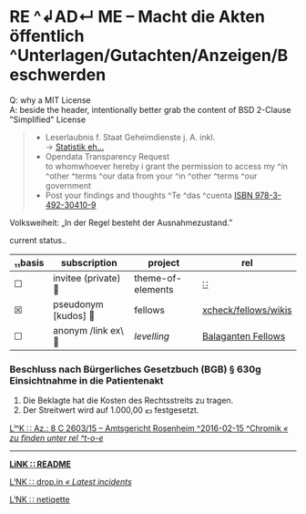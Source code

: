 # RE ^↲AD↵ ME – Macht die Akten öffentlich ^Unterlagen/Gutachten/Anzeigen/Beschwerden

Q: why a MIT License  
A: beside the header, intentionally better grab the content of BSD 2-Clause "Simplified" License

> * Leserlaubnis f. Staat Geheimdienste j. A. inkl.  
> → [ Statistik eh… ][Upnetload-B]
> * Opendata Transparency Request  
> to whomwhoever hereby i grant the permission to access my ^in ^other ^terms ^our data from your ^in ^other ^terms ^our government
> * Post your findings and thoughts ^Te ^das ^cuenta [ ISBN 978-3-492-30410-9 ][Upnetload-A]  


[Upnetload-A]: https://gitlab.com/xcheck/fellows/snippets/1680925
[Upnetload-B]: https://www.rollator-parcours.com/include/0ffSite/fritzerPointRoute-Online-Zähler.csv


Volksweiheit: „In der Regel besteht der Ausnahmezustand.”

current status‥

| ₁₁basis | subscription | project | rel |
| --- | -- | -- | --|
| ☐ | invitee (private) :file_folder: | theme-of-elements | [ ∷ ](https://gitlab.com/xcheck/theme-of-elements/wikis/home) |
| ☒ | pseudonym [kudos] :footprints: | fellows | [ xcheck/fellows/wikis ](https://gitlab.com/xcheck/fellows/wikis/home) |
| ☐ | anonym /link ex\ :bouquet: | _levelling_ | [ Balaganten Fellows ](https://www.facebook.com/groups/balaganten.fellows) |


### Beschluss nach Bürgerliches Gesetzbuch (BGB) § 630g Einsichtnahme in die Patientenakt

1.  Die Beklagte hat die Kosten des Rechtsstreits zu tragen.
2.  Der Streitwert wird auf 1.000,00 :euro: festgesetzt.

[ LⁱⁿK ∷ Az.: 8 C 2603/15 – Amtsgericht Rosenheim ^2016-02-15 ^Chromik _« zu finden unter rel ^t-o-e_ ](https://www.gesetze-im-internet.de/bgb/__630g.html)

---
**[ LiNK ∷ README ](./README.md)**

[ LⁱNK ∷ drop.in _« Latest incidents_ ](./drop_in.md)

[ LⁱNK ∷ netiqette ](./netiqette.md)
